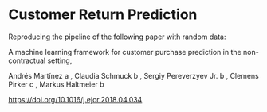 # Customer Return Prediction 

Reproducing the pipeline of the following paper with random data:

A machine learning framework for customer purchase prediction in the non-contractual setting,

Andrés Martínez a , Claudia Schmuck b , Sergiy Pereverzyev Jr. b , Clemens Pirker c , Markus Haltmeier b 

https://doi.org/10.1016/j.ejor.2018.04.034
